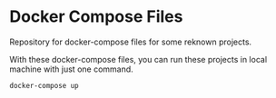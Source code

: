 # Docker Compose Files
Repository for docker-compose files for some reknown projects.

With these docker-compose files, you can run these projects in local machine with just one command. 

`docker-compose up`
